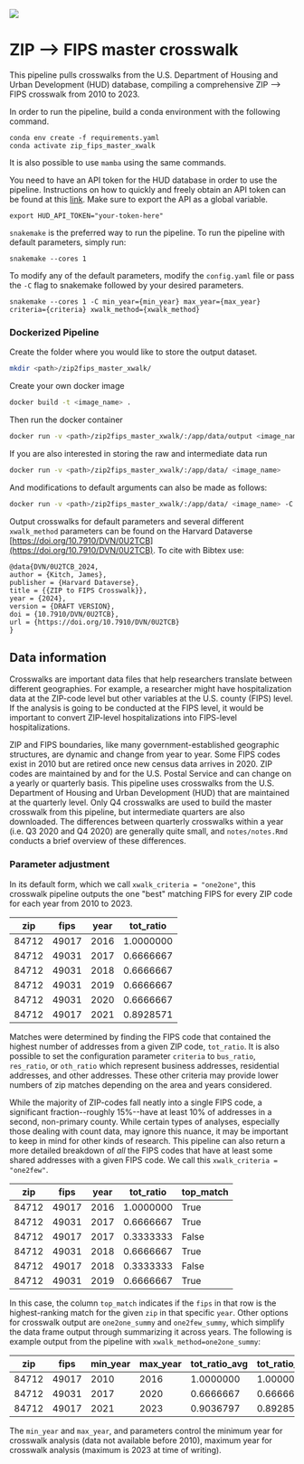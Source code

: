 [![](<https://img.shields.io/badge/Dataverse-10.7910/DVN/SYNPBS-orange>)](https://doi.org/10.7910/DVN/0U2TCB)

# ZIP --> FIPS master crosswalk

This pipeline pulls crosswalks from the U.S. Department of Housing and Urban Development (HUD) database, compiling a comprehensive ZIP --> FIPS crosswalk from 2010 to 2023.

In order to run the pipeline, build a conda environment with the following command.

```
conda env create -f requirements.yaml
conda activate zip_fips_master_xwalk 
```

It is also possible to use `mamba` using the same commands.

You need to have an API token for the HUD database in order to use the pipeline. Instructions on how to quickly and freely obtain an API token can be found at this [link](https://www.huduser.gov/portal/dataset/uspszip-api.html). Make sure to export the API as a global variable.

```
export HUD_API_TOKEN="your-token-here"
```

`snakemake` is the preferred way to run the pipeline. To run the pipeline with default parameters, simply run:
```
snakemake --cores 1
```

To modify any of the default parameters, modify the `config.yaml` file or pass the `-C` flag to snakemake followed by your desired parameters.
```
snakemake --cores 1 -C min_year={min_year} max_year={max_year} criteria={criteria} xwalk_method={xwalk_method}
```

### Dockerized Pipeline

Create the folder where you would like to store the output dataset.

```bash 
mkdir <path>/zip2fips_master_xwalk/
```

Create your own docker image
```bash
docker build -t <image_name> .
```

Then run the docker container
```bash
docker run -v <path>/zip2fips_master_xwalk/:/app/data/output <image_name>
```

If you are also interested in storing the raw and intermediate data run

```bash
docker run -v <path>/zip2fips_master_xwalk/:/app/data/ <image_name>
```

And modifications to default arguments can also be made as follows:
```bash
docker run -v <path>/zip2fips_master_xwalk/:/app/data/ <image_name> -C min_year={min_year} max_year={max_year}
```

Output crosswalks for default parameters and several different `xwalk_method` parameters can be found on the Harvard Dataverse [https://doi.org/10.7910/DVN/0U2TCB](https://doi.org/10.7910/DVN/0U2TCB). To cite with Bibtex use:
```
@data{DVN/0U2TCB_2024,
author = {Kitch, James},
publisher = {Harvard Dataverse},
title = {{ZIP to FIPS Crosswalk}},
year = {2024},
version = {DRAFT VERSION},
doi = {10.7910/DVN/0U2TCB},
url = {https://doi.org/10.7910/DVN/0U2TCB}
}
```

## Data information

Crosswalks are important data files that help researchers translate between different geographies. For example, a researcher might have hospitalization data at the ZIP-code level but other variables at the U.S. county (FIPS) level. If the analysis is going to be conducted at the FIPS level, it would be important to convert ZIP-level hospitalizations into FIPS-level hospitalizations.

ZIP and FIPS boundaries, like many government-established geographic structures, are dynamic and change from year to year. Some FIPS codes exist in 2010 but are retired once new census data arrives in 2020. ZIP codes are maintained by and for the U.S. Postal Service and can change on a yearly or quarterly basis. This pipeline uses crosswalks from the U.S. Department of Housing and Urban Development (HUD) that are maintained at the quarterly level. Only Q4 crosswalks are used to build the master crosswalk from this pipeline, but intermediate quarters are also downloaded. The differences between quarterly crosswalks within a year (i.e. Q3 2020 and Q4 2020) are generally quite small, and `notes/notes.Rmd` conducts a brief overview of these differences.

### Parameter adjustment

In its default form, which we call `xwalk_criteria = "one2one"`, this crosswalk pipeline outputs the one "best" matching FIPS for every ZIP code for each year from 2010 to 2023. 

|zip  |fips |year|tot_ratio|
|-----|-----|----|---------|
|84712|49017|2016|1.0000000|
|84712|49031|2017|0.6666667|
|84712|49031|2018|0.6666667|
|84712|49031|2019|0.6666667|
|84712|49031|2020|0.6666667|
|84712|49017|2021|0.8928571|

Matches were determined by finding the FIPS code that contained the highest number of addresses from a given ZIP code, `tot_ratio`. It is also possible to set the configuration parameter `criteria` to `bus_ratio`, `res_ratio`, or `oth_ratio` which represent business addresses, residential addresses, and other addresses. These other criteria may provide lower numbers of zip matches depending on the area and years considered.

While the majority of ZIP-codes fall neatly into a single FIPS code, a significant fraction--roughly 15%--have at least 10% of addresses in a second, non-primary county. While certain types of analyses, especially those dealing with count data, may ignore this nuance, it may be important to keep in mind for other kinds of research. This pipeline can also return a more detailed breakdown of *all* the FIPS codes that have at least some shared addresses with a given FIPS code. We call this `xwalk_criteria = "one2few"`. 

|zip  |fips |year|tot_ratio|top_match|
|-----|-----|----|---------|---------|
|84712|49017|2016|1.0000000|True     |
|84712|49031|2017|0.6666667|True     |
|84712|49017|2017|0.3333333|False    |
|84712|49031|2018|0.6666667|True     |
|84712|49017|2018|0.3333333|False    |
|84712|49031|2019|0.6666667|True     |

In this case, the column `top_match` indicates if the `fips` in that row is the highest-ranking match for the given `zip` in that specific `year`. Other options for crosswalk output are `one2one_summy` and `one2few_summy`, which simplify the data frame output through summarizing it across years. The following is example output from the pipeline with `xwalk_method=one2one_summy`:

|zip  |fips |min_year|max_year|tot_ratio_avg|tot_ratio_min|tot_ratio_max|
|-----|-----|--------|--------|-------------|-------------|-------------|
|84712|49017|2010    |2016    |1.0000000    |1.0000000    |1.0000000    |
|84712|49031|2017    |2020    |0.6666667    |0.6666667    |0.6666667    |
|84712|49017|2021    |2023    |0.9036797    |0.8928571    |0.9090909    |


The `min_year` and `max_year`, and parameters control the minimum year for crosswalk analysis (data not available before 2010), maximum year for crosswalk analysis (maximum is 2023 at time of writing). 